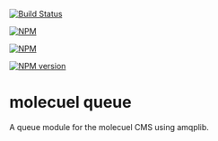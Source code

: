 [![Build Status](https://travis-ci.org/molecuel/mlcl_queue.svg?branch=master)](https://travis-ci.org/molecuel/mlcl_queue)

[![NPM](https://nodei.co/npm-dl/mlcl_queue.png?months=1)](https://nodei.co/npm/mlcl_queue/)

[![NPM](https://nodei.co/npm/mlcl_queue.png?downloads=true&stars=true)](https://nodei.co/npm/mlcl_queue/)

[![NPM version](https://badge.fury.io/js/mlcl_queue@2x.png)](http://badge.fury.io/js/mlcl_queue)

# molecuel queue

A queue module for the molecuel CMS using amqplib.
